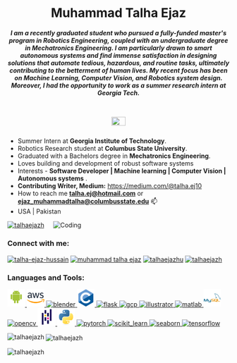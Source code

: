 <!-- [![MasterHead](https://tenor.com/view/coding-gif)](https://rishavchanda.io) -->
<h1 align="center"> Muhammad Talha Ejaz</h1>

<h5 align="center">I am a recently graduated student who pursued a fully-funded master's program in Robotics Engineering, coupled with an undergraduate degree in Mechatronics Engineering. I am particularly drawn to smart autonomous systems and find immense satisfaction in designing solutions that automate tedious, hazardous, and routine tasks, ultimately contributing to the betterment of human lives. My recent focus has been on Machine Learning, Computer Vision, and Robotics system design. Moreover, I had the opportunity to work as a summer research intern at Georgia Tech.</h5> 
<!-- <h5 align="center">A Graduate Student pursuing a fully-funded master’s program in Robotics Engineering with an undergraduate degree in Mechatronics Engineering.I like smart autonomous systems and I love to design systems that would automate the dull, dangerous, and mundane tasks and make a difference in human lives for betterment. I have recently been working on Machine Learning , Computer Vision, & Robotics system design.</h5>  -->

<h1 align="center"> <img src="https://media.giphy.com/media/jTNG3RF6EwbkpD4LZx/giphy.gif" width=25% height=25%></h1>


<!-- -  I’m currently working on **Autonomous Guided Vehicle using Deep Learning** 🔭  -->
-  Summer Intern at **Georgia Institute of Technology**.
-  Robotics Research student at **Columbus State University**.
-  Graduated with a Bachelors degree in **Mechatronics Engineering**.
-  Loves building and development of robust software systems
-  Interests - **Software Developer | Machine learning | Computer Vision | Autonomous systems** .
-  **Contributing Writer, Medium:** https://medium.com/@talha.ej10
-  How to reach me **talha.ej@hotmail.com** or **ejaz_muhammadtalha@columbusstate.edu** 📫 
-  USA | Pakistan 






<!-- <body>
  <div class="box"> 
    <img src="https://media.giphy.com/media/jTNG3RF6EwbkpD4LZx/giphy.gif"  alt="Example image"/> 
  </div>
</body>
[![MasterHead](https://media.giphy.com/media/jTNG3RF6EwbkpD4LZx/giphy.gif)](https://rishavchanda.io) -->



<img align="right" alt="Coding" width="400" src="https://outlane.co/now/new-shot-programmer-animation.gif">

<p align="left"> <a href="https://github.com/ryo-ma/github-profile-trophy"><img src="https://github-profile-trophy.vercel.app/?username=talhaejazh" alt="talhaejazh" /></a> </p>




<!-- 
- 💬 Ask me about **Python, Pandas, PowerBi**

- 📫 How to reach me **talha.ej@hotmail.com** -->

<h3 align="left">Connect with me:</h3>
<p align="left">
<a href="https://linkedin.com/in/talha-ejaz-hussain" target="blank"><img align="center" src="https://raw.githubusercontent.com/rahuldkjain/github-profile-readme-generator/master/src/images/icons/Social/linked-in-alt.svg" alt="talha-ejaz-hussain" height="30" width="40" /></a>
<a href="https://kaggle.com/muhammad talha ejaz" target="blank"><img align="center" src="https://raw.githubusercontent.com/rahuldkjain/github-profile-readme-generator/master/src/images/icons/Social/kaggle.svg" alt="muhammad talha ejaz" height="30" width="40" /></a>
<a href="https://instagram.com/talhaejazhu" target="blank"><img align="center" src="https://raw.githubusercontent.com/rahuldkjain/github-profile-readme-generator/master/src/images/icons/Social/instagram.svg" alt="talhaejazhu" height="30" width="40" /></a>
<a href="https://www.leetcode.com/talhaejazh" target="blank"><img align="center" src="https://raw.githubusercontent.com/rahuldkjain/github-profile-readme-generator/master/src/images/icons/Social/leet-code.svg" alt="talhaejazh" height="30" width="40" /></a>
</p>

<h3 align="left">Languages and Tools:</h3>
<p align="left"> <a href="https://developer.android.com" target="_blank" rel="noreferrer"> <img src="https://raw.githubusercontent.com/devicons/devicon/master/icons/android/android-original-wordmark.svg" alt="android" width="40" height="40"/> </a> <a href="https://aws.amazon.com" target="_blank" rel="noreferrer"> <img src="https://raw.githubusercontent.com/devicons/devicon/master/icons/amazonwebservices/amazonwebservices-original-wordmark.svg" alt="aws" width="40" height="40"/> </a> <a href="https://www.blender.org/" target="_blank" rel="noreferrer"> <img src="https://download.blender.org/branding/community/blender_community_badge_white.svg" alt="blender" width="40" height="40"/> </a> <a href="https://www.cprogramming.com/" target="_blank" rel="noreferrer"> <img src="https://raw.githubusercontent.com/devicons/devicon/master/icons/c/c-original.svg" alt="c" width="40" height="40"/> </a> <a href="https://flask.palletsprojects.com/" target="_blank" rel="noreferrer"> <img src="https://www.vectorlogo.zone/logos/pocoo_flask/pocoo_flask-icon.svg" alt="flask" width="40" height="40"/> </a> <a href="https://cloud.google.com" target="_blank" rel="noreferrer"> <img src="https://www.vectorlogo.zone/logos/google_cloud/google_cloud-icon.svg" alt="gcp" width="40" height="40"/> </a> <a href="https://www.adobe.com/in/products/illustrator.html" target="_blank" rel="noreferrer"> <img src="https://www.vectorlogo.zone/logos/adobe_illustrator/adobe_illustrator-icon.svg" alt="illustrator" width="40" height="40"/> </a> <a href="https://www.mathworks.com/" target="_blank" rel="noreferrer"> <img src="https://upload.wikimedia.org/wikipedia/commons/2/21/Matlab_Logo.png" alt="matlab" width="40" height="40"/> </a> <a href="https://www.mysql.com/" target="_blank" rel="noreferrer"> <img src="https://raw.githubusercontent.com/devicons/devicon/master/icons/mysql/mysql-original-wordmark.svg" alt="mysql" width="40" height="40"/> </a> <a href="https://opencv.org/" target="_blank" rel="noreferrer"> <img src="https://www.vectorlogo.zone/logos/opencv/opencv-icon.svg" alt="opencv" width="40" height="40"/> </a> <a href="https://pandas.pydata.org/" target="_blank" rel="noreferrer"> <img src="https://raw.githubusercontent.com/devicons/devicon/2ae2a900d2f041da66e950e4d48052658d850630/icons/pandas/pandas-original.svg" alt="pandas" width="40" height="40"/> </a> <a href="https://www.python.org" target="_blank" rel="noreferrer"> <img src="https://raw.githubusercontent.com/devicons/devicon/master/icons/python/python-original.svg" alt="python" width="40" height="40"/> </a> <a href="https://pytorch.org/" target="_blank" rel="noreferrer"> <img src="https://www.vectorlogo.zone/logos/pytorch/pytorch-icon.svg" alt="pytorch" width="40" height="40"/> </a> <a href="https://scikit-learn.org/" target="_blank" rel="noreferrer"> <img src="https://upload.wikimedia.org/wikipedia/commons/0/05/Scikit_learn_logo_small.svg" alt="scikit_learn" width="40" height="40"/> </a> <a href="https://seaborn.pydata.org/" target="_blank" rel="noreferrer"> <img src="https://seaborn.pydata.org/_images/logo-mark-lightbg.svg" alt="seaborn" width="40" height="40"/> </a> <a href="https://www.tensorflow.org" target="_blank" rel="noreferrer"> <img src="https://www.vectorlogo.zone/logos/tensorflow/tensorflow-icon.svg" alt="tensorflow" width="40" height="40"/> </a> </p>

<p><img align="left" src="https://github-readme-stats.vercel.app/api/top-langs?username=talhaejazh&show_icons=true&locale=en&layout=compact" alt="talhaejazh" /></p>

<p>&nbsp;<img align="center" src="https://github-readme-stats.vercel.app/api?username=talhaejazh&show_icons=true&locale=en" alt="talhaejazh" /></p>

<p><img align="center" src="https://github-readme-streak-stats.herokuapp.com/?user=talhaejazh&" alt="talhaejazh" /></p>

